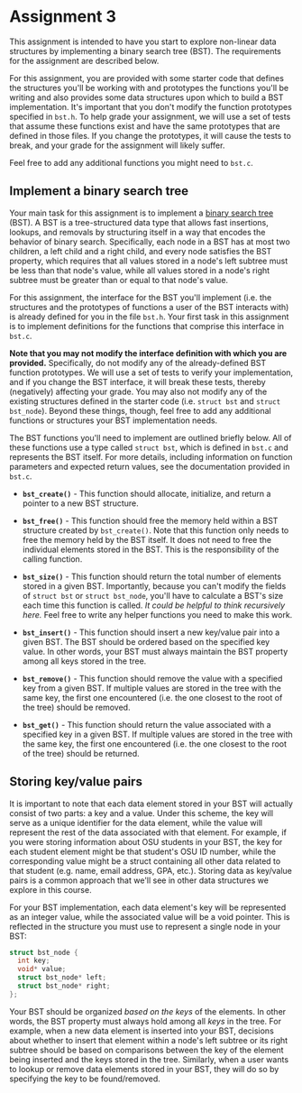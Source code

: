 # Assignment 3

This assignment is intended to have you start to explore non-linear data structures by implementing a binary search tree (BST).  The requirements for the assignment are described below.

For this assignment, you are provided with some starter code that defines the structures you'll be working with and prototypes the functions you'll be writing and also provides some data structures upon which to build a BST implementation.  It's important that you don't modify the function prototypes specified in `bst.h`. To help grade your assignment, we will use a set of tests that assume these functions exist and have the same prototypes that are defined in those files. If you change the prototypes, it will cause the tests to break, and your grade for the assignment will likely suffer.

Feel free to add any additional functions you might need to `bst.c`.

## Implement a binary search tree

Your main task for this assignment is to implement a [binary search tree](https://en.wikipedia.org/wiki/Binary_search_tree) (BST).  A BST is a tree-structured data type that allows fast insertions, lookups, and removals by structuring itself in a way that encodes the behavior of binary search.  Specifically, each node in a BST has at most two children, a left child and a right child, and every node satisfies the BST property, which requires that all values stored in a node's left subtree must be less than that node's value, while all values stored in a node's right subtree must be greater than or equal to that node's value.

For this assignment, the interface for the BST you'll implement (i.e. the structures and the prototypes of functions a user of the BST interacts with) is already defined for you in the file `bst.h`.  Your first task in this assignment is to implement definitions for the functions that comprise this interface in `bst.c`.

**Note that you may not modify the interface definition with which you are provided.**  Specifically, do not modify any of the already-defined BST function prototypes.  We will use a set of tests to verify your implementation, and if you change the BST interface, it will break these tests, thereby (negatively) affecting your grade.  You may also not modify any of the existing structures defined in the starter code (i.e. `struct bst` and `struct bst_node`).  Beyond these things, though, feel free to add any additional functions or structures your BST implementation needs.

The BST functions you'll need to implement are outlined briefly below.  All of these functions use a type called `struct bst`, which is defined in `bst.c` and represents the BST itself.  For more details, including information on function parameters and expected return values, see the documentation provided in `bst.c`.

  * **`bst_create()`** - This function should allocate, initialize, and return a pointer to a new BST structure.

  * **`bst_free()`** - This function should free the memory held within a BST structure created by `bst_create()`.  Note that this function only needs to free the memory held by the BST itself.  It does not need to free the individual elements stored in the BST.  This is the responsibility of the calling function.

  * **`bst_size()`** - This function should return the total number of elements stored in a given BST.  Importantly, because you can't modify the fields of `struct bst` or `struct bst_node`, you'll have to calculate a BST's size each time this function is called.  *It could be helpful to think recursively here.*  Feel free to write any helper functions you need to make this work.

  * **`bst_insert()`** - This function should insert a new key/value pair into a given BST.  The BST should be ordered based on the specified key value.  In other words, your BST must always maintain the BST property among all keys stored in the tree.

  * **`bst_remove()`** - This function should remove the value with a specified key from a given BST.  If multiple values are stored in the tree with the same key, the first one encountered (i.e. the one closest to the root of the tree) should be removed.

  * **`bst_get()`** - This function should return the value associated with a specified key in a given BST.  If multiple values are stored in the tree with the same key, the first one encountered (i.e. the one closest to the root of the tree) should be returned.
  
## Storing key/value pairs

It is important to note that each data element stored in your BST will actually consist of two parts: a key and a value.  Under this scheme, the key will serve as a unique identifier for the data element, while the value will represent the rest of the data associated with that element.  For example, if you were storing information about OSU students in your BST, the key for each student element might be that student's OSU ID number, while the corresponding value might be a struct containing all other data related to that student (e.g. name, email address, GPA, etc.).  Storing data as key/value pairs is a common approach that we'll see in other data structures we explore in this course.

For your BST implementation, each data element's key will be represented as an integer value, while the associated value will be a void pointer.  This is reflected in the structure you must use to represent a single node in your BST:
```C
struct bst_node {
  int key;
  void* value;
  struct bst_node* left;
  struct bst_node* right;
};
```

Your BST should be organized *based on the keys* of the elements.  In other words, the BST property must always hold among all *keys* in the tree.  For example, when a new data element is inserted into your BST, decisions about whether to insert that element within a node's left subtree or its right subtree should be based on comparisons between the key of the element being inserted and the keys stored in the tree.  Similarly, when a user wants to lookup or remove data elements stored in your BST, they will do so by specifying the key to be found/removed.